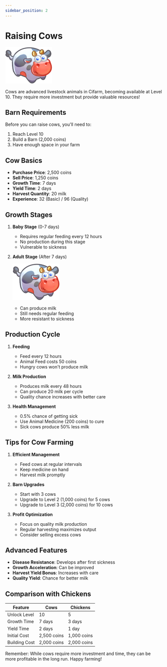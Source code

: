 ```yaml
---
sidebar_position: 2
---
```


# Raising Cows

![Adult Cow](/public/animals/cow/adult/cow.png)

Cows are advanced livestock animals in Cifarm, becoming available at Level 10. They require more investment but provide valuable resources!

## Barn Requirements

Before you can raise cows, you'll need to:

1. Reach Level 10
2. Build a Barn (2,000 coins)
3. Have enough space in your farm

## Cow Basics

- **Purchase Price**: 2,500 coins
- **Sell Price**: 1,250 coins
- **Growth Time**: 7 days
- **Yield Time**: 2 days
- **Harvest Quantity**: 20 milk
- **Experience**: 32 (Basic) / 96 (Quality)

## Growth Stages

1. **Baby Stage** (0-7 days)
   
   - Requires regular feeding every 12 hours
   - No production during this stage
   - Vulnerable to sickness

2. **Adult Stage** (After 7 days)
   
   ![Adult Cow](/public/animals/cow/adult/cow.png)
   
   - Can produce milk
   - Still needs regular feeding
   - More resistant to sickness

## Production Cycle

1. **Feeding**
   - Feed every 12 hours
   - Animal Feed costs 50 coins
   - Hungry cows won't produce milk

2. **Milk Production**
   - Produces milk every 48 hours
   - Can produce 20 milk per cycle
   - Quality chance increases with better care

3. **Health Management**
   - 0.5% chance of getting sick
   - Use Animal Medicine (200 coins) to cure
   - Sick cows produce 50% less milk

## Tips for Cow Farming

1. **Efficient Management**
   - Feed cows at regular intervals
   - Keep medicine on hand
   - Harvest milk promptly

2. **Barn Upgrades**
   - Start with 3 cows
   - Upgrade to Level 2 (1,000 coins) for 5 cows
   - Upgrade to Level 3 (2,000 coins) for 10 cows

3. **Profit Optimization**
   - Focus on quality milk production
   - Regular harvesting maximizes output
   - Consider selling excess cows

## Advanced Features

- **Disease Resistance**: Develops after first sickness
- **Growth Acceleration**: Can be improved
- **Harvest Yield Bonus**: Increases with care
- **Quality Yield**: Chance for better milk

## Comparison with Chickens

| Feature | Cows | Chickens |
|---------|------|----------|
| Unlock Level | 10 | 5 |
| Growth Time | 7 days | 3 days |
| Yield Time | 2 days | 1 day |
| Initial Cost | 2,500 coins | 1,000 coins |
| Building Cost | 2,000 coins | 2,000 coins |

Remember: While cows require more investment and time, they can be more profitable in the long run. Happy farming! 